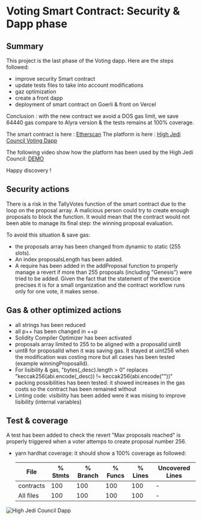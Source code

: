 # Voting Smart Contract: Security & Dapp phase

## Summary

This project is the last phase of the Voting dapp. Here are the steps followed:

- improve security Smart contract
- update tests files to take into account modifications
- gaz optimization
- create a front dapp
- deployment of smart contract on Goerli & front on Vercel

Conclusion : with the new contract we avoid a DOS gas limit, we save 64440 gas compare to Alyra version & the tests remains at 100% coverage.

The smart contract is here :  [Etherscan](https://goerli.etherscan.io/address/0x3c5C0AD32375e8973e35E0eF2CDaD9490F0B4330#code)
The platform is here : [High Jedi Council Voting Dapp](https://jedi-council.vercel.app/)

The following video show how the platform has been used by the High Jedi Council: [DEMO](https://www.loom.com/share/400ed797f4784cd7acfa2b808a372c49)

Happy discovery !

## Security actions

There is a risk in the TallyVotes function of the smart contract due to the loop on the proposal array. A malicious person could try to create enough proposals to block the function. It would mean that the contract would not been able to manage its final step: the winning proposal evaluation.

To avoid this situation & save gas:
 - the proposals array has been changed from dynamic to static (255 slots).
 - An index proposalsLength has been added.
 - A require has been added in the addProposal function to properly manage a revert if more than 255 proposals (including "Genesis") were tried to be added.
Given the fact that the statement of the exercice precises it is for a small organization and the contract workflow runs only for one vote, it makes sense.

## Gas & other optimized actions

- all strings has been reduced
- all p++ has been changed in ++p
- Solidity Compiler Optimizer has been activated
- proposals array limited to 255 to be aligned with a proposalId uint8
- uint8 for proposalId when it was saving gas. It stayed at uint256 when the modification was costing more but all cases has been tested (example winningProposalId).
- For lisibility & gas, "bytes(_desc).length > 0" replaces "keccak256(abi.encode(_desc)) != keccak256(abi.encode(""))"
- packing possibilities has been tested: it showed increases in the gas costs so the contract has been remained without
- Linting code: visibility has been added were it was mising to improve lisibility (internal variables)

## Test & coverage

A test has been added to check the revert "Max proposals reached" is properly triggered when a voter attemps to create proposal number 256.

- yarn hardhat coverage: it should show a 100% coverage as followed:

    File         |  % Stmts | % Branch |  % Funcs |  % Lines |Uncovered Lines |
    -------------|----------|----------|----------|----------|----------------|
    contracts    |      100 |      100 |      100 |      100 |        -       |
    All files    |      100 |      100 |      100 |      100 |        -       |



![High Jedi Council Dapp](https://bafybeigyn7sh7ugc2ourpe5ivhascvnxz3nzkw7aia3apfbjrh4omx26f4.ipfs.nftstorage.link/)
